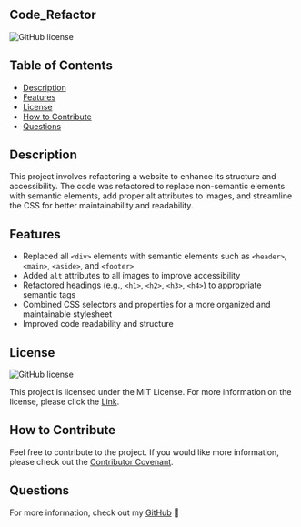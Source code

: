 ## Code_Refactor
![GitHub license](https://img.shields.io/badge/License-MIT-brightgreen.svg)

## Table of Contents
- [Description](#description)
- [Features](#features)
- [License](#license)
- [How to Contribute](#how-to-contribute)
- [Questions](#questions)

## Description
This project involves refactoring a website to enhance its structure and accessibility. The code was refactored to replace non-semantic elements with semantic elements, add proper alt attributes to images, and streamline the CSS for better maintainability and readability.

## Features
- Replaced all `<div>` elements with semantic elements such as `<header>`, `<main>`, `<aside>`, and `<footer>`
- Added `alt` attributes to all images to improve accessibility
- Refactored headings (e.g., `<h1>`, `<h2>`, `<h3>`, `<h4>`) to appropriate semantic tags
- Combined CSS selectors and properties for a more organized and maintainable stylesheet
- Improved code readability and structure

## License
![GitHub license](https://img.shields.io/badge/License-MIT-brightgreen.svg)

This project is licensed under the MIT License. For more information on the license, please click the [Link](https://opensource.org/licenses/MIT).

## How to Contribute
Feel free to contribute to the project. If you would like more information, please check out the [Contributor Covenant](https://www.contributor-covenant.org/).

## Questions
For more information, check out my [GitHub](https://github.com/WAbreu738) 👋
